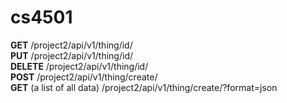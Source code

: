 # cs4501
**GET** /project2/api/v1/thing/id/  
**PUT** /project2/api/v1/thing/id/  
**DELETE** /project2/api/v1/thing/id/  
**POST** /project2/api/v1/thing/create/  
**GET** (a list of all data) /project2/api/v1/thing/create/?format=json  

